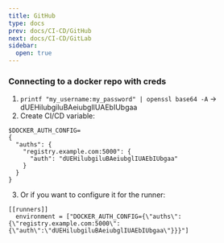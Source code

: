 ```yaml
---
title: GitHub
type: docs
prev: docs/CI-CD/GitHub
next: docs/CI-CD/GitLab
sidebar:
  open: true
---
```


### Connecting to a docker repo with creds
1. `printf "my_username:my_password" | openssl base64 -A` -> dUEHilubgiluBAeiubglIUAEbIUbgaa
2. Create CI/CD variable:
```
$DOCKER_AUTH_CONFIG=
{
  "auths": {
    "registry.example.com:5000": {
      "auth": "dUEHilubgiluBAeiubglIUAEbIUbgaa"
    }
  }
}
```
3. Or if you want to configure it for the runner:
```
[[runners]]
  environment = ["DOCKER_AUTH_CONFIG={\"auths\":{\"registry.example.com:5000\":{\"auth\":\"dUEHilubgiluBAeiubglIUAEbIUbgaa\"}}}"]
```

